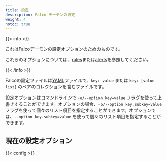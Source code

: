```yaml
---
title: 設定
description: Falco デーモンの設定
weight: 4
notoc: true
---
```


{{< info >}}

これはFalcoデーモンの設定オプションのためのものです。

これらのオプションについては、[rules](.../rules)または[alerts](.../alerts)を参照してください。

{{< /info >}}


Falcoの設定ファイルは[YAML](http://www.yaml.org/start.html)ファイルで、`key: value` または `key: [value list]` のペアのコレクションを含むファイルです。


設定オプションはコマンドラインで `-o/--option key=value` フラグを使って上書きすることができます。オプションの場合、`-o/--option key.subkey=value` フラグを使って個々のリスト項目を指定することができます。オプションでは、`--option key.subkey=value` を使って個々のリスト項目を指定することができます。

## 現在の設定オプション


[comment]: <> (@kris-nova: This data is loaded from the YAML file in data/en/config.yaml)
{{< config >}}
